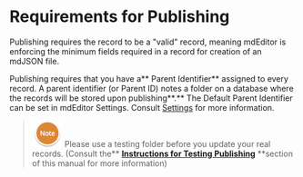# Requirements for Publishing

Publishing requires the record to be a "valid" record, meaning mdEditor is enforcing the minimum fields required in a record for creation of an mdJSON file.

Publishing requires that you have a** Parent Identifier** assigned to every record. A parent identifier \(or Parent ID\) notes a folder on a database where the records will be stored upon publishing**.** The Default Parent Identifier can be set in mdEditor Settings. Consult [Settings](/settings.md) for more information.

> ![](/assets/NoteSmall.png) Please use a testing folder before you update your real records. \(Consult the** **[**Instructions for Testing Publishing**](/publish/instructions-for-testing-publishing.md)** **section of this manual for more information\)



